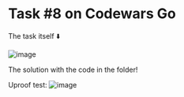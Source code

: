 # Task #8 on Codewars Go

The task itself :arrow_down: 

![image](https://user-images.githubusercontent.com/107930591/178262339-1f699d71-ef59-4c8c-aaa5-e269c4b356c2.png)

The solution with the code in the folder!

Uproof test:
![image](https://user-images.githubusercontent.com/107930591/178262359-585d53a2-c009-48ed-bf13-be6d6bab3521.png)
